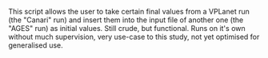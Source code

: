 This script allows the user to take certain final values from a VPLanet run (the "Canari" run) and insert them into the input file of another one (the "AGES" run) as initial values.
Still crude, but functional. Runs on it's own without much supervision, very use-case to this study, not yet optimised for generalised use.
